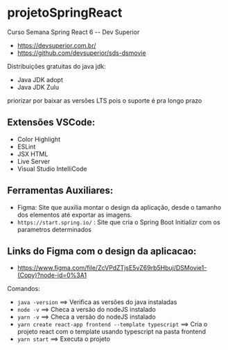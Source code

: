 # projetoSpringReact
Curso Semana Spring React 6 -- Dev Superior
- https://devsuperior.com.br/
- https://github.com/devsuperior/sds-dsmovie

Distribuições gratuitas do java jdk:
- Java JDK adopt
- Java JDK Zulu

priorizar por baixar as versões LTS pois o suporte é pra longo prazo

## Extensões VSCode:
- Color Highlight
- ESLint
- JSX HTML <tags />
- Live Server
- Visual Studio IntelliCode

## Ferramentas Auxiliares:
- Figma: Site que auxilia montar o design da aplicação, desde o tamanho dos elementos até exportar as imagens.
- `https://start.spring.io/` : Site que cria o Spring Boot Initializr com os parametros determinados

## Links do Figma com o design da aplicacao:
- https://www.figma.com/file/ZcVPdZTjsE5vZ69rb5Hbuj/DSMovie1-(Copy)?node-id=0%3A1


Comandos:
- `java -version` ==> Verifica as versões do java instaladas
- `node -v` ==> Checa a versão do nodeJS instalado
- `yarn -v` ==> Checa a versão do nodeJS instalado
- `yarn create react-app frontend --template typescript` ==> Cria o projeto react com o template usando typescript na pasta frontend
- `yarn start` ==> Executa o projeto